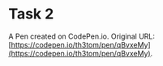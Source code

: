 # Task 2

A Pen created on CodePen.io. Original URL: [https://codepen.io/th3tom/pen/qBvxeMy](https://codepen.io/th3tom/pen/qBvxeMy).


